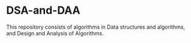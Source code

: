 # DSA-and-DAA
This repository consists of algorithms in Data structures and algorithms, and Design and Analysis of Algorithms.
